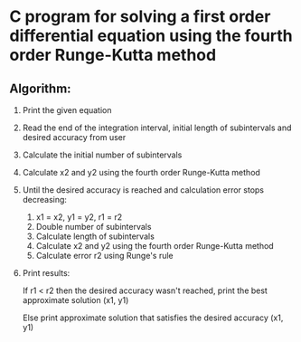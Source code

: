 # C program for solving a first order differential equation using the fourth order Runge-Kutta method
## Algorithm:
1. Print the given equation
2. Read the end of the integration interval, initial length of subintervals and desired accuracy from user
3. Calculate the initial number of subintervals
4. Calculate х2 and у2 using the fourth order Runge-Kutta method
5. Until the desired accuracy is reached and calculation error stops decreasing:
   1. x1 = x2, y1 = y2, r1 = r2
   2. Double number of subintervals
   3. Calculate length of subintervals
   4. Calculate х2 and у2 using the fourth order Runge-Kutta method
   5. Calculate error r2 using Runge's rule
6. Print results:

   If r1 < r2 then the desired accuracy wasn't reached, print the best approximate solution (x1, y1)
   
   Else print approximate solution that satisfies the desired accuracy (x1, y1)
